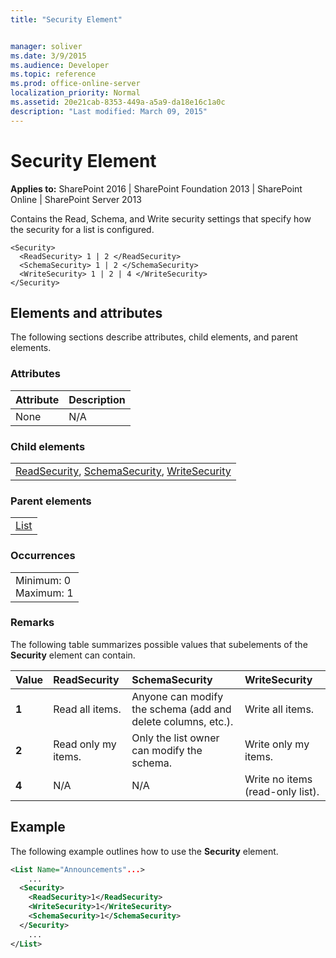 ```yaml
---
title: "Security Element"


manager: soliver
ms.date: 3/9/2015
ms.audience: Developer
ms.topic: reference
ms.prod: office-online-server
localization_priority: Normal
ms.assetid: 20e21cab-8353-449a-a5a9-da18e16c1a0c
description: "Last modified: March 09, 2015"
---
```


# Security Element

 
  
 **Applies to:** SharePoint 2016 | SharePoint Foundation 2013 | SharePoint Online | SharePoint Server 2013
  
Contains the Read, Schema, and Write security settings that specify how the security for a list is configured.
  
```
<Security>
  <ReadSecurity> 1 | 2 </ReadSecurity>
  <SchemaSecurity> 1 | 2 </SchemaSecurity>
  <WriteSecurity> 1 | 2 | 4 </WriteSecurity>
</Security>
```

## Elements and attributes

The following sections describe attributes, child elements, and parent elements.

### Attributes

|**Attribute**|**Description**|
|:-----|:-----|
|None  <br/> |N/A  <br/> |
   
### Child elements

||
|:-----|
|[ReadSecurity](readsecurity-element.md), [SchemaSecurity](schemasecurity-element.md), [WriteSecurity](writesecurity-element.md)|
   
### Parent elements

||
|:-----|
|[List](list-element-list.md)|
   
### Occurrences

||
|:-----|
|Minimum: 0  <br/> Maximum: 1  <br/> |
   
### Remarks

The following table summarizes possible values that subelements of the **Security** element can contain. 
  
|**Value**|**ReadSecurity**|**SchemaSecurity**|**WriteSecurity**|
|:-----|:-----|:-----|:-----|
|**1** <br/> |Read all items.  <br/> |Anyone can modify the schema (add and delete columns, etc.).  <br/> |Write all items.  <br/> |
|**2** <br/> |Read only my items.  <br/> |Only the list owner can modify the schema.  <br/> |Write only my items.  <br/> |
|**4** <br/> |N/A  <br/> |N/A  <br/> |Write no items (read-only list).  <br/> |
   
## Example

The following example outlines how to use the **Security** element. 
  
```XML
<List Name="Announcements"...>
    ...
  <Security>
    <ReadSecurity>1</ReadSecurity>
    <WriteSecurity>1</WriteSecurity>
    <SchemaSecurity>1</SchemaSecurity>
  </Security>
    ...
</List>
```



